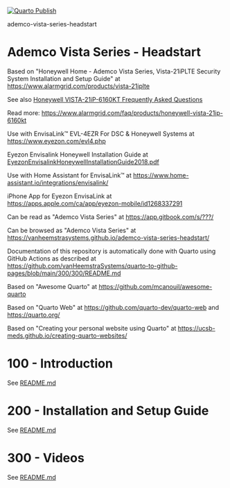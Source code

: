 [![Quarto Publish](https://github.com/vanHeemstraSystems/ademco-vista-series-headstart/actions/workflows/publish.yml/badge.svg)](https://github.com/vanHeemstraSystems/ademco-vista-series-headstart/actions/workflows/publish.yml)

ademco-vista-series-headstart
# Ademco Vista Series - Headstart

Based on "Honeywell Home - Ademco Vista Series, Vista-21iPLTE Security System Installation and Setup Guide" at https://www.alarmgrid.com/products/vista-21iplte

See also [Honeywell VISTA-21iP-6160KT Frequently Asked Questions](https://www.alarmgrid.com/faq/products/honeywell-vista-21ip-6160kt)

Read more: https://www.alarmgrid.com/faq/products/honeywell-vista-21ip-6160kt

Use with EnvisaLink™ EVL-4EZR For DSC & Honeywell Systems at https://www.eyezon.com/evl4.php

Eyezon Envisalink Honeywell Installation Guide at [EyezonEnvisalinkHoneywellInstallationGuide2018.pdf](https://github.com/vanHeemstraSystems/ademco-vista-series-headstart/files/10079315/EyezonEnvisalinkHoneywellInstallationGuide2018.pdf)

Use with Home Assistant for EnvisaLink™ at https://www.home-assistant.io/integrations/envisalink/

iPhone App for Eyezon EnvisaLink at https://apps.apple.com/ca/app/eyezon-mobile/id1268337291

Can be read as "Ademco Vista Series" at https://app.gitbook.com/s/???/

Can be browsed as "Ademco Vista Series" at https://vanheemstrasystems.github.io/ademco-vista-series-headstart/

Documentation of this repository is automatically done with Quarto using GitHub Actions as described at https://github.com/vanHeemstraSystems/quarto-to-github-pages/blob/main/300/300/README.md

Based on "Awesome Quarto" at https://github.com/mcanouil/awesome-quarto

Based on "Quarto Web" at https://github.com/quarto-dev/quarto-web and https://quarto.org/

Based on "Creating your personal website using Quarto" at https://ucsb-meds.github.io/creating-quarto-websites/

# 100 - Introduction

See [README.md](./100/README.md)

# 200 - Installation and Setup Guide

See [README.md](./200/README.md)

# 300 - Videos

See [README.md](./300/README.md)
